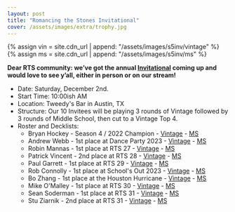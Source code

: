 ```yaml
---
layout: post
title: "Romancing the Stones Invitational"
cover: /assets/images/extra/trophy.jpg
---
```


{% assign vin = site.cdn_url | append: "/assets/images/s5inv/vintage" %}
{% assign ms = site.cdn_url | append:  "/assets/images/s5inv/ms" %}

**Dear RTS community: we’ve got the annual [Invitational](/invitational)
coming up and would love to see
y’all, either in person or on our stream!**

* Date: Saturday, December 2nd.
* Start Time: 10:00ish AM
* Location: Tweedy's Bar in Austin, TX
* Structure: Our 10 Invitees will be playing 3 rounds of Vintage followed by 3 rounds of
  Middle School, then cut to a Vintage Top 4.
* Roster and Decklists:
  * Bryan Hockey - Season 4 / 2022 Champion - [Vintage]({{vin}}/hockey.jpg) - [MS]({{ms}}/hockey.jpg)
  * Andrew Webb - 1st place at Dance Party 2023 - [Vintage]({{vin}}/webb.jpg) - [MS]({{ms}}/webb.jpg)
  * Robin Mannas - 1st place at RTS 27 - [Vintage]({{vin}}/robin.jpg) - [MS]({{ms}}/robin.jpg)
  * Patrick Vincent - 2nd place at RTS 28 - [Vintage]({{vin}}/pv.jpg) - [MS]({{ms}}/pv.jpg)
  * Paul Garrett - 1st place at RTS 29 - [Vintage]({{vin}}/paul.jpg) - [MS]({{ms}}/paul.jpg)
  * Rob Connolly - 1st place at School's Out 2023 - [Vintage]({{vin}}/rob.jpg) - [MS]({{ms}}/rob.jpg)
  * Bo Zhang - 1st place at the Houston Hurricane - [Vintage]({{vin}}/bo.jpg) - [MS]({{ms}}/bo.jpg)
  * Mike O'Malley - 1st place at RTS 30 - [Vintage]({{vin}}/mike.jpg) - [MS]({{ms}}/mike.jpg)
  * Sean Soderman - 1st place at RTS 31 - [Vintage]({{vin}}/sean.jpg) - [MS]({{ms}}/sean.jpg)
  * Stu Ziarnik - 2nd place at RTS 31 - [Vintage]({{vin}}/stu.jpg) - [MS]({{ms}}/stu.jpg)

